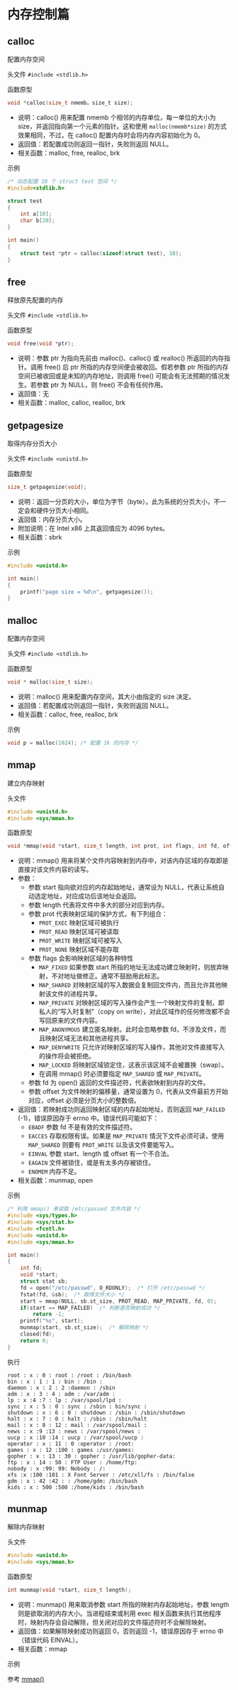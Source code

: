 内存控制篇
=============================================

calloc
---------------------------------------------

配置内存空间

头文件 `#include <stdlib.h>`

函数原型

```c
void *calloc(size_t nmemb，size_t size);
```

- 说明：calloc() 用来配置 nmemb 个相邻的内存单位，每一单位的大小为 size，并返回指向第一个元素的指针。这和使用 `malloc(nmemb*size)` 的方式效果相同，不过，在 calloc() 配置内存时会将内存内容初始化为 0。
- 返回值：若配置成功则返回一指针，失败则返回 NULL。
- 相关函数：malloc, free, realloc, brk

示例

```c
/* 动态配置 10 个 struct test 空间 */
#include<stdlib.h>

struct test
{
    int a[10];
    char b[20];
}

int main()
{
    struct test *ptr = calloc(sizeof(struct test), 10);
}
```


free
---------------------------------------------

释放原先配置的内存

头文件 `#include <stdlib.h>`

函数原型

```c
void free(void *ptr);
```

- 说明：参数 ptr 为指向先前由 malloc()、calloc() 或 realloc() 所返回的内存指针。调用 free() 后 ptr 所指的内存空间便会被收回。假若参数 ptr 所指的内存空间已被收回或是未知的内存地址，则调用 free() 可能会有无法预期的情况发生。若参数 ptr 为 NULL，则 free() 不会有任何作用。
- 返回值：无
- 相关函数：malloc, calloc, realloc, brk


getpagesize
---------------------------------------------

取得内存分页大小

头文件 `#include <unistd.h>`

函数原型

```c
size_t getpagesize(void);
```

- 说明：返回一分页的大小，单位为字节（byte）。此为系统的分页大小，不一定会和硬件分页大小相同。
- 返回值：内存分页大小。
- 附加说明：在 Intel x86 上其返回值应为 4096 bytes。
- 相关函数：sbrk

示例

```c
#include <unistd.h>

int main()
{
    printf("page size = %d\n", getpagesize());
}
```


malloc
---------------------------------------------

配置内存空间

头文件 `#include <stdlib.h>`

函数原型

```c
void * malloc(size_t size);
```

- 说明：malloc() 用来配置内存空间，其大小由指定的 size 决定。
- 返回值：若配置成功则返回一指针，失败则返回 NULL。
- 相关函数：calloc, free, realloc, brk

示例

```c
void p = malloc(1024); /* 配置 1k 的内存 */
```


mmap
---------------------------------------------

建立内存映射

头文件

```c
#include <unistd.h>
#include <sys/mman.h>
```

函数原型

```c
void *mmap(void *start, size_t length, int prot, int flags, int fd, off_t offsize);
```

- 说明：mmap() 用来将某个文件内容映射到内存中，对该内存区域的存取即是直接对该文件内容的读写。
- 参数：
  - 参数 start 指向欲对应的内存起始地址，通常设为 NULL，代表让系统自动选定地址，对应成功后该地址会返回。
  - 参数 length 代表将文件中多大的部分对应到内存。
  - 参数 prot 代表映射区域的保护方式，有下列组合：
    - `PROT_EXEC` 映射区域可被执行
    - `PROT_READ` 映射区域可被读取
    - `PROT_WRITE` 映射区域可被写入
    - `PROT_NONE` 映射区域不能存取
  - 参数 flags 会影响映射区域的各种特性
    - `MAP_FIXED` 如果参数 start 所指的地址无法成功建立映射时，则放弃映射，不对地址做修正。通常不鼓励用此标志。
    - `MAP_SHARED` 对映射区域的写入数据会复制回文件内，而且允许其他映射该文件的进程共享。
    - `MAP_PRIVATE` 对映射区域的写入操作会产生一个映射文件的复制，即私人的“写入时复制”（copy on write），对此区域作的任何修改都不会写回原来的文件内容。
    - `MAP_ANONYMOUS` 建立匿名映射。此时会忽略参数 fd，不涉及文件，而且映射区域无法和其他进程共享。
    - `MAP_DENYWRITE` 只允许对映射区域的写入操作，其他对文件直接写入的操作将会被拒绝。
    - `MAP_LOCKED` 将映射区域锁定住，这表示该区域不会被置换（swap）。
    - 在调用 mmap() 时必须要指定 `MAP_SHARED` 或 `MAP_PRIVATE`。
  - 参数 fd 为 open() 返回的文件描述符，代表欲映射到内存的文件。
  - 参数 offset 为文件映射的偏移量，通常设置为 0，代表从文件最前方开始对应，offset 必须是分页大小的整数倍。
- 返回值：若映射成功则返回映射区域的内存起始地址，否则返回 `MAP_FAILED` (-1)，错误原因存于 errno 中。错误代码可能如下：
  - `EBADF` 参数 fd 不是有效的文件描述符。
  - `EACCES` 存取权限有误。如果是 `MAP_PRIVATE` 情況下文件必须可读，使用 `MAP_SHARED` 则要有 `PROT_WRITE` 以及该文件要能写入。
  - `EINVAL` 参数 start、length 或 offset 有一个不合法。
  - `EAGAIN` 文件被锁住，或是有太多内存被锁住。
  - `ENOMEM` 内存不足。
- 相关函数：munmap, open

示例

```c
/* 利用 mmap() 来读取 /etc/passwd 文件内容 */
#include <sys/types.h>
#include <sys/stat.h>
#include <fcntl.h>
#include <unistd.h>
#include <sys/mman.h>

int main()
{
    int fd;
    void *start;
    struct stat sb;
    fd = open("/etc/passwd", O_RDONLY);  /* 打开 /etc/passwd */
    fstat(fd, &sb);  /* 取得文件大小 */
    start = mmap(NULL, sb.st_size, PROT_READ, MAP_PRIVATE, fd, 0);
    if(start == MAP_FAILED)  /* 判断是否映射成功 */
        return -1;
    printf("%s", start);
    munmap(start, sb.st_size);  /* 解除映射 */
    closed(fd);
    return 0;
}
```

执行

```shell
root : x : 0 : root : /root : /bin/bash
bin : x : 1 : 1 : bin : /bin :
daemon : x : 2 : 2 :daemon : /sbin
adm : x : 3 : 4 : adm : /var/adm :
lp : x :4 :7 : lp : /var/spool/lpd :
sync : x : 5 : 0 : sync : /sbin : bin/sync :
shutdown : x : 6 : 0 : shutdown : /sbin : /sbin/shutdown
halt : x : 7 : 0 : halt : /sbin : /sbin/halt
mail : x : 8 : 12 : mail : /var/spool/mail :
news : x :9 :13 : news : /var/spool/news :
uucp : x :10 :14 : uucp : /var/spool/uucp :
operator : x : 11 : 0 :operator : /root:
games : x : 12 :100 : games :/usr/games:
gopher : x : 13 : 30 : gopher : /usr/lib/gopher-data:
ftp : x : 14 : 50 : FTP User : /home/ftp:
nobody : x :99: 99: Nobody : /:
xfs :x :100 :101 : X Font Server : /etc/xll/fs : /bin/false
gdm : x : 42 :42 : : /home/gdm: /bin/bash
kids : x : 500 :500 :/home/kids : /bin/bash
```


munmap
---------------------------------------------

解除内存映射

头文件

```c
#include <unistd.h>
#include <sys/mman.h>
```

函数原型

```c
int munmap(void *start, size_t length);
```

- 说明：munmap() 用来取消参数 start 所指的映射内存起始地址，参数 length 则是欲取消的内存大小。当进程结束或利用 exec 相关函数来执行其他程序时，映射内存会自动解除，但关闭对应的文件描述符时不会解除映射。
- 返回值：如果解除映射成功则返回 0，否则返回 -1，错误原因存于 errno 中（错误代码 EINVAL）。
- 相关函数：mmap

示例

参考 [mmap()](#mmap)

